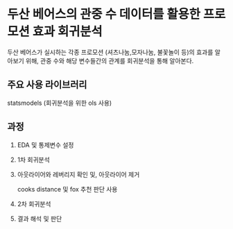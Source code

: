 # 두산 베어스의 관중 수 데이터를 활용한 프로모션 효과 회귀분석
두산 베어스가 실시하는 각종 프로모션 (셔츠나눔,모자나눔, 불꽃놀이 등)의 효과를 알아보기 위해, 
관중 수와 해당 변수들간의 관계를 회귀분석을 통해 알아본다.


## 주요 사용 라이브러리
statsmodels (회귀분석을 위한 ols 사용)

## 과정
1. EDA 및 통제변수 설정

2. 1차 회귀분석

3. 아웃라이어와 레버리지 확인 및, 아웃라이어 제거


   cooks distance 및 fox 추천 판단 사용
 

4. 2차 회귀분석

5. 결과 해석 및 판단



